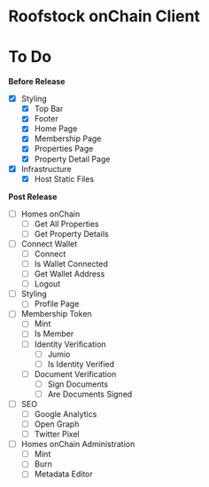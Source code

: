 # Roofstock onChain Client

# To Do

**Before Release**

- [x] Styling
  - [x] Top Bar
  - [x] Footer
  - [x] Home Page
  - [x] Membership Page
  - [x] Properties Page
  - [x] Property Detail Page
- [x] Infrastructure
  - [x] Host Static Files

**Post Release**

- [ ] Homes onChain
  - [ ] Get All Properties
  - [ ] Get Property Details
- [ ] Connect Wallet
  - [ ] Connect
  - [ ] Is Wallet Connected
  - [ ] Get Wallet Address
  - [ ] Logout
- [ ] Styling
  - [ ] Profile Page
- [ ] Membership Token
  - [ ] Mint
  - [ ] Is Member
  - [ ] Identity Verification
    - [ ] Jumio
    - [ ] Is Identity Verified
  - [ ] Document Verification
    - [ ] Sign Documents
    - [ ] Are Documents Signed
- [ ] SEO
  - [ ] Google Analytics
  - [ ] Open Graph
  - [ ] Twitter Pixel
- [ ] Homes onChain Administration
  - [ ] Mint
  - [ ] Burn
  - [ ] Metadata Editor
